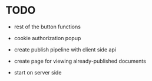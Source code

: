 # TODO

- rest of the button functions
- cookie authorization popup

- create publish pipeline with client side api
- create page for viewing already-published documents
- start on server side